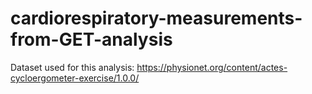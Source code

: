 # cardiorespiratory-measurements-from-GET-analysis
Dataset used for this analysis:
https://physionet.org/content/actes-cycloergometer-exercise/1.0.0/
